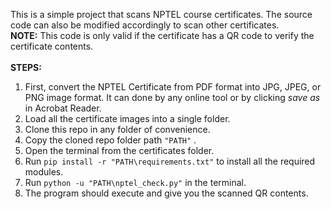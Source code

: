 This is a simple project that scans NPTEL course certificates. The source code can also be modified accordingly to scan other certificates.<br>
**NOTE:** This code is only valid if the certificate has a QR code to verify the certificate contents.<br>
<br>
**STEPS:**<br>
1. First, convert the NPTEL Certificate from PDF format into JPG, JPEG, or PNG image format. It can done by any online tool or by clicking _save_ _as_ in Acrobat Reader.
2. Load all the certificate images into a single folder.
3. Clone this repo in any folder of convenience.
4. Copy the cloned repo folder path `"PATH"` .
5. Open the terminal from the certificates folder.
6. Run `pip install -r "PATH\requirements.txt"` to install all the required modules.
7. Run `python -u "PATH\nptel_check.py"` in the terminal.
8. The program should execute and give you the scanned QR contents.<br>
